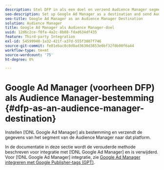 ```yaml
---
description: Stel DFP in als een doel en verzend Audience Manager segmentgegevens naar dat platform.
seo-description: Set up Google Ad Manager as a destination and send Audience Manager segment data to that platform.
seo-title: Google Ad Manager as an Audience Manager Destination
solution: Audience Manager
title: Google Ad Manager als Audience Manager-doel
uuid: 12d6c2ce-f0fa-4a2c-8b88-fdad634df435
feature: Third-party Integration
exl-id: 54599948-1a32-421f-a37d-555f3807f746
source-git-commit: fe01ebac8c0d0ad3630d3853e0bf32f0b00f6a44
workflow-type: tm+mt
source-wordcount: '75'
ht-degree: 0%

---
```


# Google Ad Manager (voorheen DFP) als Audience Manager-bestemming {#dfp-as-an-audience-manager-destination}

Instellen [!DNL Google Ad Manager] als bestemming en verzendt de gegevens van het segment van de Audience Manager naar dat platform.

In de documentatie in deze sectie wordt de verouderde methode beschreven voor integratie met [!DNL Google Ad Manager] en is verwijderd. Voor [!DNL Google Ad Manager] integratie, zie [Google Ad Manager integreren met Google Publisher-tags (GPT)](../integration/gpt-aam-destination/gpt-aam-requirements.md).

